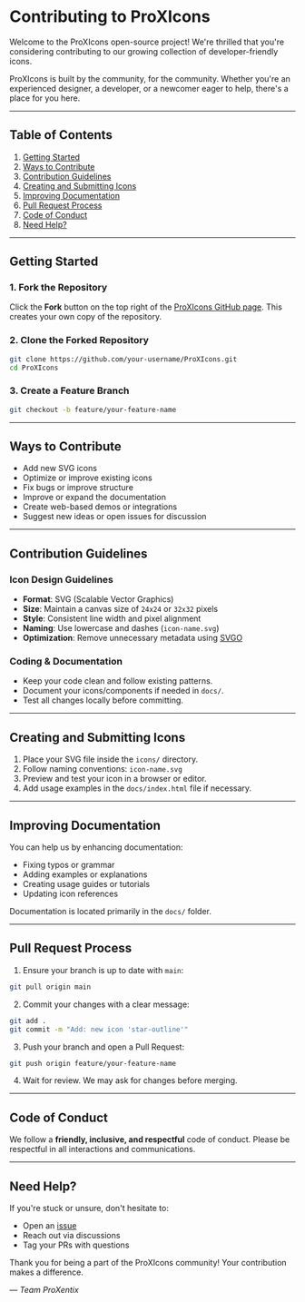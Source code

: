 # Contributing to ProXIcons

Welcome to the ProXIcons open-source project! We're thrilled that you're considering contributing to our growing collection of developer-friendly icons.

ProXIcons is built by the community, for the community. Whether you're an experienced designer, a developer, or a newcomer eager to help, there's a place for you here.

---

## Table of Contents

1. [Getting Started](#getting-started)
2. [Ways to Contribute](#ways-to-contribute)
3. [Contribution Guidelines](#contribution-guidelines)
4. [Creating and Submitting Icons](#creating-and-submitting-icons)
5. [Improving Documentation](#improving-documentation)
6. [Pull Request Process](#pull-request-process)
7. [Code of Conduct](#code-of-conduct)
8. [Need Help?](#need-help)

---

## Getting Started

### 1. Fork the Repository
Click the **Fork** button on the top right of the [ProXIcons GitHub page](https://github.com/ProgrammerKR/ProXIcons). This creates your own copy of the repository.

### 2. Clone the Forked Repository
```bash
git clone https://github.com/your-username/ProXIcons.git
cd ProXIcons
```

### 3. Create a Feature Branch
```bash
git checkout -b feature/your-feature-name
```

---

## Ways to Contribute

- Add new SVG icons
- Optimize or improve existing icons
- Fix bugs or improve structure
- Improve or expand the documentation
- Create web-based demos or integrations
- Suggest new ideas or open issues for discussion

---

## Contribution Guidelines

### Icon Design Guidelines

- **Format**: SVG (Scalable Vector Graphics)
- **Size**: Maintain a canvas size of `24x24` or `32x32` pixels
- **Style**: Consistent line width and pixel alignment
- **Naming**: Use lowercase and dashes (`icon-name.svg`)
- **Optimization**: Remove unnecessary metadata using [SVGO](https://github.com/svg/svgo)

### Coding & Documentation

- Keep your code clean and follow existing patterns.
- Document your icons/components if needed in `docs/`.
- Test all changes locally before committing.

---

## Creating and Submitting Icons

1. Place your SVG file inside the `icons/` directory.
2. Follow naming conventions: `icon-name.svg`
3. Preview and test your icon in a browser or editor.
4. Add usage examples in the `docs/index.html` file if necessary.

---

## Improving Documentation

You can help us by enhancing documentation:
- Fixing typos or grammar
- Adding examples or explanations
- Creating usage guides or tutorials
- Updating icon references

Documentation is located primarily in the `docs/` folder.

---

## Pull Request Process

1. Ensure your branch is up to date with `main`:
```bash
git pull origin main
```

2. Commit your changes with a clear message:
```bash
git add .
git commit -m "Add: new icon 'star-outline'"
```

3. Push your branch and open a Pull Request:
```bash
git push origin feature/your-feature-name
```

4. Wait for review. We may ask for changes before merging.

---

## Code of Conduct

We follow a **friendly, inclusive, and respectful** code of conduct.
Please be respectful in all interactions and communications.

---

## Need Help?

If you're stuck or unsure, don't hesitate to:
- Open an [issue](https://github.com/ProgrammerKR/ProXIcons/issues)
- Reach out via discussions
- Tag your PRs with questions

Thank you for being a part of the ProXIcons community! Your contribution makes a difference.

— *Team ProXentix*
